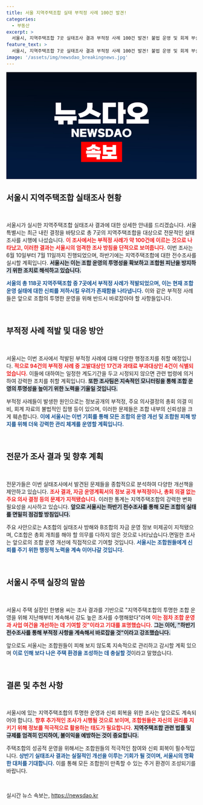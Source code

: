 ```yaml
---
title: 서울 지역주택조합 실태 부적정 사례 100건 발견!
categories:
  - 부동산
excerpt: >
  서울시, 지역주택조합 7곳 실태조사 결과 부적정 사례 100건 발견! 불법 운영 및 회계 부실 적발, 향후 전수조사 예고. 투명한 조합 운영을 위한 강력한 대응이 시작된다!
feature_text: >
  서울시, 지역주택조합 7곳 실태조사 결과 부적정 사례 100건 발견! 불법 운영 및 회계 부실 적발, 향후 전수조사 예고. 투명한 조합 운영을 위한 강력한 대응이 시작된다!
image: '/assets/img/newsdao_breakingnews.jpg'
---
```


<p><img src="/assets/img/newsdao_breakingnews.jpg" alt="flaretime 속보" /></p>

<h2 data-ke-size="size26">서울시 지역주택조합 실태조사 현황</h2>

<p data-ke-size="size16">&nbsp;</p>

<p>서울시가 실시한 지역주택조합 실태조사 결과에 대한 상세한 안내를 드리겠습니다. 서울특별시는 최근 내린 결정을 바탕으로 총 7곳의 지역주택조합을 대상으로 전문적인 실태조사를 시행에 나섰습니다. <b><span style="color: #ee2323;">이 조사에서는 부적정 사례가 약 100건에 이르는 것으로 나타났고, 이러한 결과는 서울시의 엄격한 조사 방침을 단적으로 보여줍니다.</span></b> 이번 조사는 6월 10일부터 7월 11일까지 진행되었으며, 하반기에는 지역주택조합에 대한 전수조사를 실시할 계획입니다. <b><span style="background-color: #21538527;">서울시는 이는 조합 운영의 투명성을 확보하고 조합원 피난을 방지하기 위한 조치로 해석하고 있습니다.</span></b></p>

<p><b><span style="color: #1a5490;">서울의 총 118곳 지역주택조합 중 7곳에서 부적정 사례가 적발되었으며, 이는 현재 조합 운영 실태에 대한 신뢰를 저하시킬 우려가 존재함을 나타냅니다.</span></b> 이와 같은 부적정 사례들은 앞으로 조합의 투명한 운영을 위해 반드시 바로잡아야 할 사항들입니다.</p>

<p data-ke-size="size16">&nbsp;</p>

<h2 data-ke-size="size26">부적정 사례 적발 및 대응 방안</h2>

<p data-ke-size="size16">&nbsp;</p>

<p>서울시는 이번 조사에서 적발된 부적정 사례에 대해 다양한 행정조치를 취할 예정입니다. <b><span style="color: #ee2323;">적으로 94건의 부적정 사례 중 고발대상인 17건과 과태료 부과대상인 4건이 식별되었습니다.</span></b> 이들에 대하여는 일정한 계도기간을 두고 시정되지 않으면 관련 법령에 의거하여 강력한 조치를 취할 계획입니다. <b><span style="background-color: #21538527;">또한 조사팀은 지속적인 모니터링을 통해 조합 운영의 투명성을 높이기 위한 노력을 기울일 것입니다.</span></b></p>

<p>부적정 사례들이 발생한 원인으로는 정보공개의 부적정, 주요 의사결정의 총회 의결 미비, 회계 자료의 불법적인 집행 등이 있으며, 이러한 문제들은 조합 내부의 신뢰성을 크게 훼손합니다. <b><span style="color: #1a5490;">이에 서울시는 이번 기회를 통해 모든 조합의 운영 개선 및 조합원 피해 방지를 위해 더욱 강력한 관리 체계를 운영할 계획입니다.</span></b></p>

<p data-ke-size="size16">&nbsp;</p>

<h2 data-ke-size="size26">전문가 조사 결과 및 향후 계획</h2>

<p data-ke-size="size16">&nbsp;</p>

<p>전문가들은 이번 실태조사에서 발견된 문제들을 종합적으로 분석하여 다양한 개선책을 제안하고 있습니다. <b><span style="color: #ee2323;">조사 결과, 자금 운영계획서의 정보 공개 부적정이나, 총회 의결 없는 주요 의사 결정 등의 문제가 지적됐습니다.</span></b> 이러한 통계는 지역주택조합의 강력한 변화 필요성을 시사하고 있습니다. <b><span style="background-color: #21538527;">앞으로 서울시는 하반기 전수조사를 통해 모든 조합의 실태를 면밀히 점검할 방침입니다.</span></b></p>

<p>주요 사안으로는 A조합의 실태조사 방해와 B조합의 자금 운영 정보 미제공이 지적됐으며, C조합은 총회 개최를 해야 할 의무를 다하지 않은 것으로 나타났습니다.면밀한 조사는 앞으로의 조합 운영 개선에 직접적으로 기여할 것입니다. <b><span style="color: #1a5490;">서울시는 조합원들에게 신뢰를 주기 위한 행정적 노력을 계속 이어나갈 것입니다.</span></b></p>

<p data-ke-size="size16">&nbsp;</p>

<h2 data-ke-size="size26">서울시 주택 실장의 말씀</h2>

<p data-ke-size="size16">&nbsp;</p>

<p>서울시 주택 실장인 한병용 씨는 조사 결과를 기반으로 "지역주택조합의 투명한 조합 운영을 위해 지난해부터 계속해서 강도 높은 조사를 수행해왔다"라며 <b><span style="color: #ee2323;">이는 점차 조합 운영과 사업 여건을 개선하는 데 기여할 것"이라고 기대를 표명했습니다.</span></b> <b><span style="background-color: #21538527;">그는 이어, "하반기 전수조사를 통해 부적정 사항을 계속해서 바로잡을 것"이라고 강조했습니다.</span></b></p>

<p>앞으로도 서울시는 조합원들이 피해 보지 않도록 지속적으로 관리하고 감시할 계획 있으며 <b><span style="color: #1a5490;">이로 인해 보다 나은 주택 환경을 조성하는 데 충실할 것</span></b>이라고 말했습니다.</p>

<p data-ke-size="size16">&nbsp;</p>

<h2 data-ke-size="size26">결론 및 추천 사항</h2>

<p data-ke-size="size16">&nbsp;</p>

<p>서울시에 있는 지역주택조합의 투명한 운영과 신뢰 회복을 위한 조사는 앞으로도 계속되어야 합니다. <b><span style="color: #ee2323;">향후 추가적인 조사가 시행될 것으로 보이며, 조합원들은 자신의 권리를 지키기 위해 정보를 적극적으로 활용하는 태도가 필요합니다.</span></b> <b><span style="background-color: #21538527;">지역주택조합 관련 법률 및 규제를 엄격히 인지하여, 불이익을 예방하는 것이 중요합니다.</span></b></p>

<p>주택조합의 성공적 운영을 위해서는 조합원들의 적극적인 참여와 신뢰 회복이 필수적입니다. <b><span style="color: #1a5490;">상반기 실태조사 결과는 실질적인 개선을 이루는 기회가 될 것이며, 서울시의 명확한 대처를 기대합니다.</span></b> 이를 통해 모든 조합원이 만족할 수 있는 주거 환경이 조성되기를 바랍니다. </p>

<p data-ke-size="size16">&nbsp;</p>
실시간 뉴스 속보는, <a href="https://newsdao.kr" rel="dofollow">https://newsdao.kr</a>


